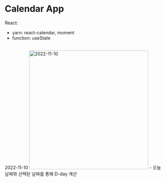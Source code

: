 # Calendar App

React:<br>
- yarn: react-calendar, moment<br>
- function: useState<br>

<br/>
2022-11-10
<img width="376" alt="2022-11-10" src="https://user-images.githubusercontent.com/102382351/201022041-503aecaa-01d2-4542-a3cf-719dc4b01b62.png">
- 오늘 날짜와 선택된 날짜를 통해 D-day 계산

